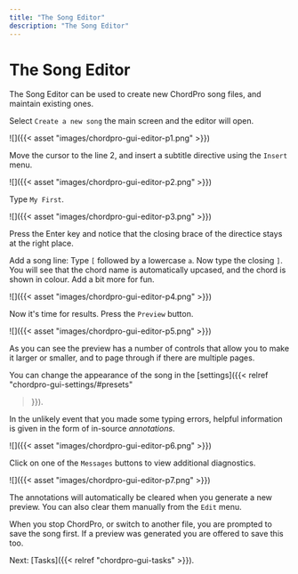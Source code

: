 ```yaml
---
title: "The Song Editor"
description: "The Song Editor"
---
```


# The Song Editor

The Song Editor can be used to create new ChordPro song files, and
maintain existing ones.

Select `Create a new song` the main screen and the editor will open.

![]({{< asset "images/chordpro-gui-editor-p1.png" >}})

Move the cursor to the line 2, and insert a subtitle directive
using the `Insert` menu.

![]({{< asset "images/chordpro-gui-editor-p2.png" >}})

Type `My First`.

![]({{< asset "images/chordpro-gui-editor-p3.png" >}})

Press the Enter key and notice that the closing brace of the
directice stays at the right place.

Add a song line: Type `[` followed by a lowercase `a`. Now type the
closing `]`. You will see that the chord name is automatically
upcased, and the chord is shown in colour. Add a bit more for fun.

![]({{< asset "images/chordpro-gui-editor-p4.png" >}})

Now it's time for results. Press the `Preview` button.

![]({{< asset "images/chordpro-gui-editor-p5.png" >}})

As you can see the preview has a number of controls that allow you to
make it larger or smaller, and to page through if there are multiple
pages.

You can change the appearance of the
song in the [settings]({{< relref "chordpro-gui-settings/#presets"
>}}).

In the unlikely event that you made some typing errors, helpful
information is given in the form of in-source *annotations*.

![]({{< asset "images/chordpro-gui-editor-p6.png" >}})

Click on one of the `Messages` buttons to view additional diagnostics.

![]({{< asset "images/chordpro-gui-editor-p7.png" >}})

The annotations will automatically be cleared when you generate a new
preview. You can also clear them manually from the `Edit` menu.

When you stop ChordPro, or switch to another file, you are prompted to
save the song first. If a preview was generated you are offered to
save this too.

Next: [Tasks]({{< relref "chordpro-gui-tasks" >}}).
